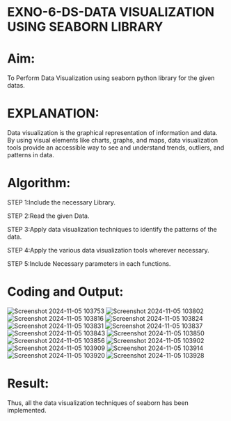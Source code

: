 # EXNO-6-DS-DATA VISUALIZATION USING SEABORN LIBRARY

# Aim:
  To Perform Data Visualization using seaborn python library for the given datas.

# EXPLANATION:
Data visualization is the graphical representation of information and data. By using visual elements like charts, graphs, and maps, data visualization tools provide an accessible way to see and understand trends, outliers, and patterns in data.

# Algorithm:
STEP 1:Include the necessary Library.

STEP 2:Read the given Data.

STEP 3:Apply data visualization techniques to identify the patterns of the data.

STEP 4:Apply the various data visualization tools wherever necessary.

STEP 5:Include Necessary parameters in each functions.

# Coding and Output:
![Screenshot 2024-11-05 103753](https://github.com/user-attachments/assets/5851ebb0-d861-4905-b2f8-3238a3dfacc8)
![Screenshot 2024-11-05 103802](https://github.com/user-attachments/assets/bd704e0b-3c8d-4722-b52d-fbaa5729b65e)
![Screenshot 2024-11-05 103816](https://github.com/user-attachments/assets/5542b4b1-ed0c-4b72-9bc3-6e8b960a55ba)
![Screenshot 2024-11-05 103824](https://github.com/user-attachments/assets/3d16ab95-f357-4b44-a287-a36d4408d5c6)
![Screenshot 2024-11-05 103831](https://github.com/user-attachments/assets/806cd661-b3f0-4820-9c46-a3556a0f4ae3)
![Screenshot 2024-11-05 103837](https://github.com/user-attachments/assets/48b9f2f9-fdf5-42ce-a308-08d2d4039871)
![Screenshot 2024-11-05 103843](https://github.com/user-attachments/assets/a269b6a1-3f1f-4737-9673-e01bc0ace5c6)
![Screenshot 2024-11-05 103850](https://github.com/user-attachments/assets/8534c355-0943-498e-960d-1fc859460d20)
![Screenshot 2024-11-05 103856](https://github.com/user-attachments/assets/162b81aa-eaaf-42b9-a3fb-db03f2d203fd)
![Screenshot 2024-11-05 103902](https://github.com/user-attachments/assets/0f955a22-b022-4e71-acde-ee2cf17558c3)
![Screenshot 2024-11-05 103909](https://github.com/user-attachments/assets/b6c1a4dd-69ad-42a4-96b9-62728ab534ed)
![Screenshot 2024-11-05 103914](https://github.com/user-attachments/assets/087b641c-1b16-4799-b6e1-acf6073b3693)
![Screenshot 2024-11-05 103920](https://github.com/user-attachments/assets/09be36cd-9574-4ae5-bb3d-af5af0a70e78)
![Screenshot 2024-11-05 103928](https://github.com/user-attachments/assets/71087e51-da67-4eff-ba77-325f41d8653f)

# Result:
Thus, all the data visualization techniques of seaborn has been implemented.

